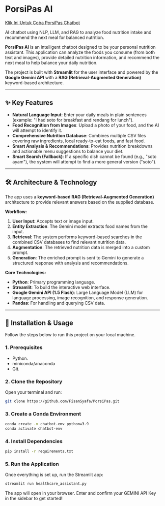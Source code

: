 # PorsiPas AI
[Klik Ini Untuk Coba PorsiPas Chatbot](https://porsipas-ai.streamlit.app)

AI chatbot using NLP, LLM, and RAG to analyze food nutrition intake and recommend the next meal for balanced nutrition.

**PorsiPas AI** is an intelligent chatbot designed to be your personal nutrition assistant. This application can analyze the foods you consume (from both text and images), provide detailed nutrition information, and recommend the next meal to help balance your daily nutrition.

The project is built with **Streamlit** for the user interface and powered by the **Google Gemini API** with a **RAG (Retrieval-Augmented Generation)** keyword-based architecture.

---

## ✨ Key Features

* **Natural Language Input**: Enter your daily meals in plain sentences (example: "I had soto for breakfast and rendang for lunch").
* **Food Recognition from Images**: Upload a photo of your food, and the AI will attempt to identify it.
* **Comprehensive Nutrition Database**: Combines multiple CSV files covering raw ingredients, local ready-to-eat foods, and fast food.
* **Smart Analysis & Recommendations**: Provides nutrition breakdowns and actionable menu suggestions to balance your diet.
* **Smart Search (Fallback)**: If a specific dish cannot be found (e.g., "soto ayam"), the system will attempt to find a more general version ("soto").

---

## 🛠️ Architecture & Technology

The app uses a **keyword-based RAG (Retrieval-Augmented Generation)** architecture to provide relevant answers based on the supplied database.

**Workflow:**
1. **User Input**: Accepts text or image input.
2. **Entity Extraction**: The Gemini model extracts food names from the input.
3. **Retrieval**: The system performs keyword-based searches in the combined CSV databases to find relevant nutrition data.
4. **Augmentation**: The retrieved nutrition data is merged into a custom prompt.
5. **Generation**: The enriched prompt is sent to Gemini to generate a structured response with analysis and recommendations.

**Core Technologies:**
* **Python**: Primary programming language.
* **Streamlit**: To build the interactive web interface.
* **Google Gemini API (1.5 Flash)**: Large Language Model (LLM) for language processing, image recognition, and response generation.
* **Pandas**: For handling and querying CSV data.

---

## 🚀 Installation & Usage

Follow the steps below to run this project on your local machine.

### 1. Prerequisites
* Python.
* miniconda/anaconda
* Git.

### 2. Clone the Repository
Open your terminal and run:
```bash
git clone https://github.com/FisanSyafa/PorsiPas.git
```

### 3. Create a Conda Environment
```bash
conda create -n chatbot-env python=3.9
conda activate chatbot-env
```

### 4. Install Dependencies
```bash
pip install -r requirements.txt
```

### 5. Run the Application
Once everything is set up, run the Streamlit app:
```bash
streamlit run healthcare_assistant.py
```

The app will open in your browser. Enter and confirm your GEMINI API Key in the sidebar to get started!
